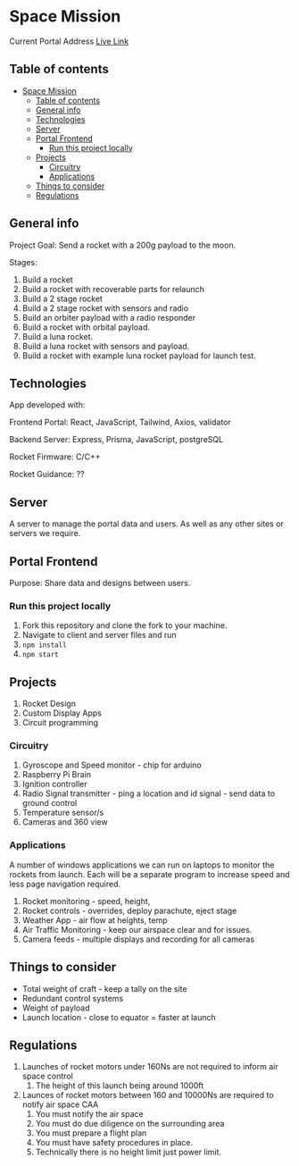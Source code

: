 # Space Mission

Current Portal Address [Live Link](https://main--velvety-blini-fa7e84.netlify.app/)

## Table of contents

- [Space Mission](#space-mission)
  - [Table of contents](#table-of-contents)
  - [General info](#general-info)
  - [Technologies](#technologies)
  - [Server](#server)
  - [Portal Frontend](#portal-frontend)
    - [Run this project locally](#run-this-project-locally)
  - [Projects](#projects)
    - [Circuitry](#circuitry)
    - [Applications](#applications)
  - [Things to consider](#things-to-consider)
  - [Regulations](#regulations)

## General info

Project Goal: Send a rocket with a 200g payload to the moon.

Stages:

1. Build a rocket
2. Build a rocket with recoverable parts for relaunch
3. Build a 2 stage rocket
4. Build a 2 stage rocket with sensors and radio
5. Build an orbiter payload with a radio responder
6. Build a rocket with orbital payload.
7. Build a luna rocket.
8. Build a luna rocket with sensors and payload.
9. Build a rocket with example luna rocket payload for launch test.

## Technologies

App developed with:

Frontend Portal: React, JavaScript, Tailwind, Axios, validator

Backend Server: Express, Prisma, JavaScript, postgreSQL

Rocket Firmware: C/C++

Rocket Guidance: ??

## Server

A server to manage the portal data and users.
As well as any other sites or servers we require.

## Portal Frontend

Purpose:
Share data and designs between users.

### Run this project locally

1. Fork this repository and clone the fork to your machine.
2. Navigate to client and server files and run
3. `npm install`
4. `npm start`

## Projects

1. Rocket Design
2. Custom Display Apps
3. Circuit programming

### Circuitry

1. Gyroscope and Speed monitor - chip for arduino
2. Raspberry Pi Brain
3. Ignition controller
4. Radio Signal transmitter - ping a location and id signal - send data to ground control
5. Temperature sensor/s
6. Cameras and 360 view

### Applications

A number of windows applications we can run on laptops to monitor the rockets from launch.
Each will be a separate program to increase speed and less page navigation required.

1. Rocket monitoring - speed, height,
2. Rocket controls - overrides, deploy parachute, eject stage
3. Weather App - air flow at heights, temp
4. Air Traffic Monitoring - keep our airspace clear and for issues.
5. Camera feeds - multiple displays and recording for all cameras

## Things to consider

- Total weight of craft - keep a tally on the site
- Redundant control systems
- Weight of payload
- Launch location - close to equator = faster at launch

## Regulations

1. Launches of rocket motors under 160Ns are not required to inform air space control
   1. The height of this launch being around 1000ft
2. Launces of rocket motors between 160 and 10000Ns are required to notify air space CAA
   1. You must notify the air space
   2. You must do due diligence on the surrounding area
   3. You must prepare a flight plan
   4. You must have safety procedures in place.
   5. Technically there is no height limit just power limit.
